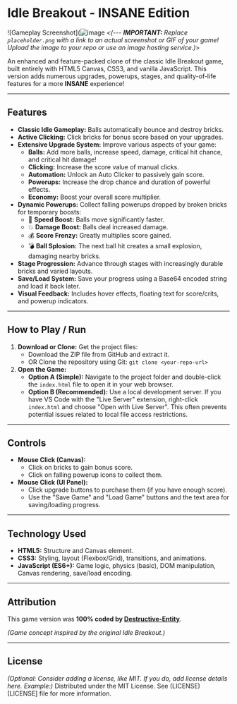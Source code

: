 # Idle Breakout - INSANE Edition

![Gameplay Screenshot](![image](https://github.com/user-attachments/assets/fc9d5a39-b781-4cbc-bd7b-95173cfc1962)
*<(--- **IMPORTANT:** Replace `placeholder.png` with a link to an actual screenshot or GIF of your game! Upload the image to your repo or use an image hosting service.)*>

An enhanced and feature-packed clone of the classic Idle Breakout game, built entirely with HTML5 Canvas, CSS3, and vanilla JavaScript. This version adds numerous upgrades, powerups, stages, and quality-of-life features for a more **INSANE** experience!

---

## Features

*   **Classic Idle Gameplay:** Balls automatically bounce and destroy bricks.
*   **Active Clicking:** Click bricks for bonus score based on your upgrades.
*   **Extensive Upgrade System:** Improve various aspects of your game:
    *   **Balls:** Add more balls, increase speed, damage, critical hit chance, and critical hit damage!
    *   **Clicking:** Increase the score value of manual clicks.
    *   **Automation:** Unlock an Auto Clicker to passively gain score.
    *   **Powerups:** Increase the drop chance and duration of powerful effects.
    *   **Economy:** Boost your overall score multiplier.
*   **Dynamic Powerups:** Collect falling powerups dropped by broken bricks for temporary boosts:
    *   🚀 **Speed Boost:** Balls move significantly faster.
    *   💥 **Damage Boost:** Balls deal increased damage.
    *   💰 **Score Frenzy:** Greatly multiplies score gained.
    *   💣 **Ball Splosion:** The next ball hit creates a small explosion, damaging nearby bricks.
*   **Stage Progression:** Advance through stages with increasingly durable bricks and varied layouts.
*   **Save/Load System:** Save your progress using a Base64 encoded string and load it back later.
*   **Visual Feedback:** Includes hover effects, floating text for score/crits, and powerup indicators.

---

## How to Play / Run

1.  **Download or Clone:** Get the project files:
    *   Download the ZIP file from GitHub and extract it.
    *   OR Clone the repository using Git: `git clone <your-repo-url>`
2.  **Open the Game:**
    *   **Option A (Simple):** Navigate to the project folder and double-click the `index.html` file to open it in your web browser.
    *   **Option B (Recommended):** Use a local development server. If you have VS Code with the "Live Server" extension, right-click `index.html` and choose "Open with Live Server". This often prevents potential issues related to local file access restrictions.

---

## Controls

*   **Mouse Click (Canvas):**
    *   Click on bricks to gain bonus score.
    *   Click on falling powerup icons to collect them.
*   **Mouse Click (UI Panel):**
    *   Click upgrade buttons to purchase them (if you have enough score).
    *   Use the "Save Game" and "Load Game" buttons and the text area for saving/loading progress.

---

## Technology Used

*   **HTML5:** Structure and Canvas element.
*   **CSS3:** Styling, layout (Flexbox/Grid), transitions, and animations.
*   **JavaScript (ES6+):** Game logic, physics (basic), DOM manipulation, Canvas rendering, save/load encoding.

---

## Attribution

This game version was **100% coded by [Destructive-Entity](https://github.com/Destructive-Entity)**.

*(Game concept inspired by the original Idle Breakout.)*

---

## License

*(Optional: Consider adding a license, like MIT. If you do, add license details here. Example:)*
Distributed under the MIT License. See (LICENSE)[LICENSE] file for more information.
